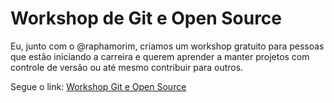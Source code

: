 # Workshop de Git e Open Source

Eu, junto com o @raphamorim, criamos um workshop gratuito para pessoas que estão iniciando a carreira e querem aprender a manter projetos com controle de versão ou até mesmo contribuir para outros.

Segue o link: [Workshop Git e Open Source](https://www.youtube.com/watch?v=8dzoP1f3hTY)
